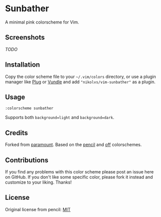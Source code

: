 # Sunbather

A minimal pink colorscheme for Vim.

## Screenshots

*TODO*

## Installation

Copy the color scheme file to your `~/.vim/colors` directory, or use a plugin
manager like [Plug][] or [Vundle][] and add `"nikolvs/vim-sunbather"`
as a plugin.

[vundle]: https://github.com/gmarik/Vundle.vim
[plug]: https://github.com/junegunn/vim-plug

## Usage

```
:colorscheme sunbather
```

Supports both `background=light` and `background=dark`.

## Credits

Forked from [paramount][].
Based on the [pencil][] and [off][] colorschemes.

[paramount]: https://github.com/owickstrom/vim-colors-paramount
[pencil]: https://github.com/reedes/vim-colors-pencil
[off]: https://github.com/reedes/vim-colors-off

## Contributions

If you find any problems with this color scheme please post an issue here on
GitHub. If you don't like some specific color, please fork it instead and customize
to your liking. Thanks!

## License

Original license from pencil: [MIT](LICENSE)
